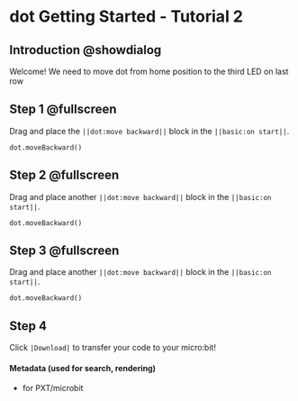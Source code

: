# dot Getting Started - Tutorial 2

## Introduction  @showdialog

Welcome! We need to move dot from home position to the third LED on last row 

## Step 1 @fullscreen

Drag and place the ``||dot:move backward||`` block in the ``||basic:on start||``.


```blocks
dot.moveBackward()
```

## Step 2 @fullscreen

Drag and place another ``||dot:move backward||`` block in the ``||basic:on start||``.


```blocks
dot.moveBackward()
```

## Step 3 @fullscreen

Drag and place another ``||dot:move backward||`` block in the ``||basic:on start||``.

```blocks
dot.moveBackward()
```

## Step 4

Click ``|Download|`` to transfer your code to your micro:bit!

#### Metadata (used for search, rendering)

* for PXT/microbit
<script src="https://makecode.com/gh-pages-embed.js"></script><script>makeCodeRender("{{ site.makecode.home_url }}", "{{ site.github.owner_name }}/{{ site.github.repository_name }}");</script>
